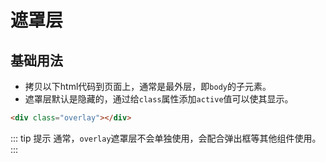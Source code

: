 # 遮罩层

## 基础用法

- 拷贝以下html代码到页面上，通常是最外层，即`body`的子元素。
- 遮罩层默认是隐藏的，通过给`class`属性添加`active`值可以使其显示。

```html
<div class="overlay"></div>
```

::: tip 提示
通常，`overlay`遮罩层不会单独使用，会配合弹出框等其他组件使用。
:::

<simulator iframeSrc="https://shop.test.hsy884.com/dist/demo/overlay.html" />